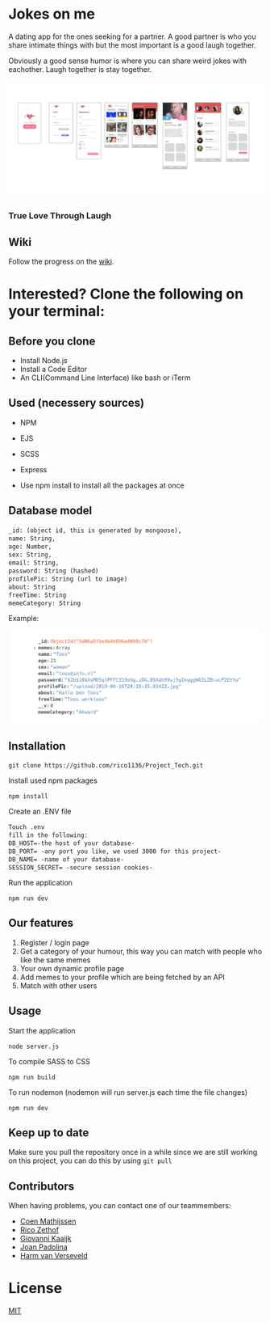 # Jokes on me

A dating app for the ones seeking for a partner. A good partner is who you share intimate things with but the most important is a good laugh together.

Obviously a good sense humor is where you can share weird jokes with eachother. Laugh together is stay together.

![Wireflow app](https://github.com/joanpadolina/Project_Tech/blob/master/documentatie/Jome-branding-sketch.png)

### True Love Through Laugh

## Wiki

Follow the progress on the [wiki](https://github.com/rico1136/Project_Tech/wiki).

# Interested? Clone the following on your terminal:

## Before you clone

* Install Node.js
* Install a Code Editor
* An CLI(Command Line Interface) like bash or iTerm

## Used (necessery sources)

* NPM
* EJS
* SCSS
* Express

* Use npm install to install all the packages at once

## Database model

```
_id: (object id, this is generated by mongoose),
name: String,
age: Number,
sex: String,
email: String,
password: String (hashed)
profilePic: String (url to image)
about: String
freeTime: String
memeCategory: String
```
Example:

<img src="https://github.com/rico1136/Project_Tech/blob/master/documentatie/screenshot-database.png" width="800" height="auto"/>

## Installation

```
git clone https://github.com/rico1136/Project_Tech.git
```

Install used npm packages
```
npm install
```
Create an .ENV file
```
Touch .env
fill in the following:
DB_HOST=-the host of your database-
DB_PORT= -any port you like, we used 3000 for this project-  
DB_NAME= -name of your database- 
SESSION_SECRET= -secure session cookies-
```
Run the application
```
npm run dev
```


## Our features
1. Register / login page
2. Get a category of your humour, this way you can match with people who like the same memes
3. Your own dynamic profile page
4. Add memes to your profile which are being fetched by an API
5. Match with other users

## Usage
Start the application
```
node server.js
```
To compile SASS to CSS
```
npm run build
```
To run nodemon (nodemon will run server.js each time the file changes)
```
npm run dev
```
## Keep up to date
Make sure you pull the repository once in a while since we are still working on this project, you can do this by using ```git pull```

## Contributors
When having problems, you can contact one of our teammembers:
- [Coen Mathijssen](https://github.com/Coenmathijssen/blok-TECH/tree/master/Backend/myapp)
- [Rico Zethof](https://github.com/rico1136)
- [Giovanni Kaaijk](https://github.com/GiovanniKaaijk)
- [Joan Padolina](https://github.com/joanpadolina)
- [Harm van Verseveld](https://github.com/harmvv)

# License
[MIT](https://github.com/rico1136/Project_Tech/blob/master/LICENSE)
